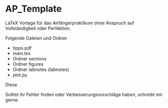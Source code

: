# AP_Template
LaTeX Vorlage für das Anfängerpraktikum ohne Anspruch auf Vollständigkeit oder Perfektion.

Folgende Dateien und Ordner
- tipps.pdf
- main.tex
- Ordner sections
- Ordner figures
- Ordner labnotes (labnotes)
- plot.py

Diese 

Solltet ihr Fehler finden oder Verbesserungsvorschläge haben, schreibt mir gerne.
